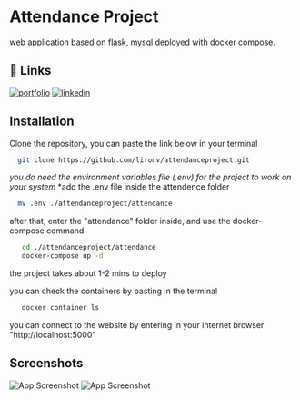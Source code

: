 # Attendance Project
web application based on flask, mysql deployed with docker compose.

## 🔗 Links
[![portfolio](https://img.shields.io/badge/my_portfolio-000?style=for-the-badge&logo=ko-fi&logoColor=white)](https://github.com/lironv)
[![linkedin](https://img.shields.io/badge/linkedin-0A66C2?style=for-the-badge&logo=linkedin&logoColor=white)](https://www.linkedin.com/in/liron-vaknin-669457161/)

## Installation

Clone the repository, you can paste the link below in your terminal

```bash
  git clone https://github.com/lironv/attendanceproject.git
```
*you do need the environment variables file (.env) for the project to work on your system*
*add the .env file inside the attendence folder 

```bash
  mv .env ./attendanceproject/attendance
```

after that, enter the "attendance" folder inside, and use the docker-compose command

```bash
   cd ./attendanceproject/attendance
   docker-compose up -d
```

the project takes about 1-2 mins to deploy

you can check the containers by pasting in the terminal 
```bash
   docker container ls
```

you can connect to the website by entering in your internet browser "http://localhost:5000"
## Screenshots


![App Screenshot](https://i.ibb.co/1vrGhM6/main-project-image.png)
![App Screenshot](https://i.ibb.co/cCWzfBS/main-project-homepage.png)
